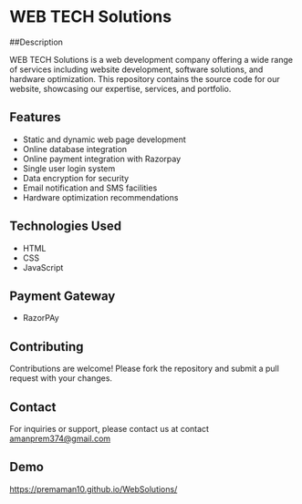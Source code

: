 # WEB TECH Solutions

##Description

WEB TECH Solutions is a web development company offering a wide range of services including website development, software solutions, and hardware optimization. This repository contains the source code for our website, showcasing our expertise, services, and portfolio.

## Features

- Static and dynamic web page development
- Online database integration
- Online payment integration with Razorpay
- Single user login system
- Data encryption for security
- Email notification and SMS facilities
- Hardware optimization recommendations

## Technologies Used
- HTML
- CSS
- JavaScript
## Payment Gateway
- RazorPAy

## Contributing

Contributions are welcome! Please fork the repository and submit a pull request with your changes.

## Contact

For inquiries or support, please contact us at contact amanprem374@gmail.com

## Demo
https://premaman10.github.io/WebSolutions/

